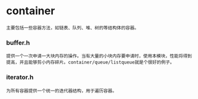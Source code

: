 # container
	主要包括一些容器方法，如链表、队列、堆、树的等结构体的容器。

### buffer.h
	提供一个一次申请一大块内存的操作。当有大量的小块内存要申请时，使用本模块，性能将得到提高，并且能够剪小内存碎片。container/queue/listqueue就是个很好的例子。

### iterator.h
	为所有容器提供一个统一的迭代器结构，用于遍历容器。


